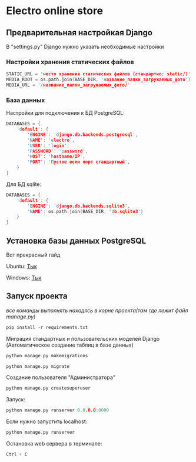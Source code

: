 # Electro online store
## Предварительная настройкая Django

В "settings.py" Django нужно указать необходимые настройки

### Настройки хранения статических файлов
```cpp
STATIC_URL = 'место хранения статических файлов (стандартно: static/)'
MEDIA_ROOT = os.path.join(BASE_DIR, 'название_папки_загружаемых_фото')
MEDIA_URL = '/название_папки_загружаемых_фото/'
```
### База данных
Настройки для подключения к БД PostgreSQL:
```cpp
DATABASES = {
    'default': {
        'ENGINE': 'django.db.backends.postgresql',
        'NAME': 'electro',
        'USER': 'login',
        'PASSWORD': 'password',
        'HOST': 'hostname/IP',
        'PORT': 'Пустое если порт стандартный',
    }
}
```
Для БД sqlite:
```cpp
DATABASES = {
    'default': {
        'ENGINE': 'django.db.backends.sqlite3',
        'NAME': os.path.join(BASE_DIR, 'db.sqlite3')
    }
}
```
## Установка базы данных PostgreSQL
Вот прекрасный гайд

Ubuntu: [Тык](https://www.digitalocean.com/community/tutorials/how-to-install-and-use-postgresql-on-ubuntu-20-04)

Windows: [Тык](https://www.postgresql.org/download/windows/)

## Запуск проекта
*все команды выполнять находясь в корне проекта(там где лежит файл manage.py)*

```cpp
pip install -r requirements.txt
``` 

Миграция стандартных и пользовательских моделей Django (Автоматическое создание таблиц в базе данных)
```cpp
python manage.py makemigrations 
```
```cpp
python manage.py migrate 
```
Создание пользователя "Администратора"
```cpp
python manage.py createsuperuser 
```
Запуск:
```cpp
python manage.py runserver 0.0.0.0:8000
```
Если нужно запустить localhost:
```cpp
python manage.py runserver
```
Остановка web сервера в терминале: 
```cpp
Ctrl + C
```
